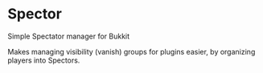 Spector
=======

Simple Spectator manager for Bukkit

Makes managing visibility (vanish) groups for plugins easier, by organizing players into Spectors.